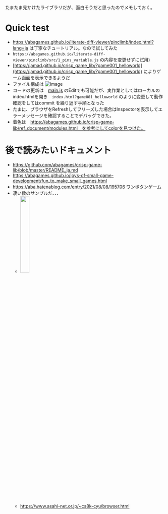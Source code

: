 たまたま見かけたライブラリだが、面白そうだと思ったのでメモしておく。

# Quick test 
* https://abagames.github.io/literate-diff-viewer/pinclimb/index.html?lang=ja は丁寧なチュートリアル。なので試してみた
* `https://abagames.github.io/literate-diff-viewer/pinclimb/src/1_pins_variable.js` の内容を変更せずに試用)
* [https://jamad.github.io/crisp_game_lib/?game001_helloworld](https://jamad.github.io/crisp_game_lib/?game001_helloworld) によりゲーム画面を表示できるようだ
* ファイル構成は ![image](https://github.com/jamad/jamad.github.io/assets/949913/cce7632e-d5c1-4628-b8c8-6cbbe7d7ed97)
* コードの更新は　[main.js](https://github.com/jamad/jamad.github.io/blob/master/crisp_game_lib/game001_helloworld/main.js) のEditでも可能だが、実作業としてはローカルのindex.htmlを開き　`index.html?game001_helloworld` のように変更して動作確認をしてはcommit を繰り返す手順となった
* たまに、ブラウザをRefreshしてフリーズした場合はInspectorを表示してエラーメッセージを確認することでデバッグできた。
* 着色は　https://abagames.github.io/crisp-game-lib/ref_document/modules.html　を参考にしてcolorを見つけた。


# 後で読みたいドキュメント
* https://github.com/abagames/crisp-game-lib/blob/master/README_ja.md
* https://abagames.github.io/joys-of-small-game-development/fun_to_make_small_games.html
* https://aba.hatenablog.com/entry/2021/08/08/195706 ワンボタンゲーム
* 凄い数のサンプルだ、、、　
  * <img src="https://github.com/jamad/jamad.github.io/assets/949913/c11f2beb-647d-428b-ab0c-3549e18ea615" width="25%" />
  * https://www.asahi-net.or.jp/~cs8k-cyu/browser.html


